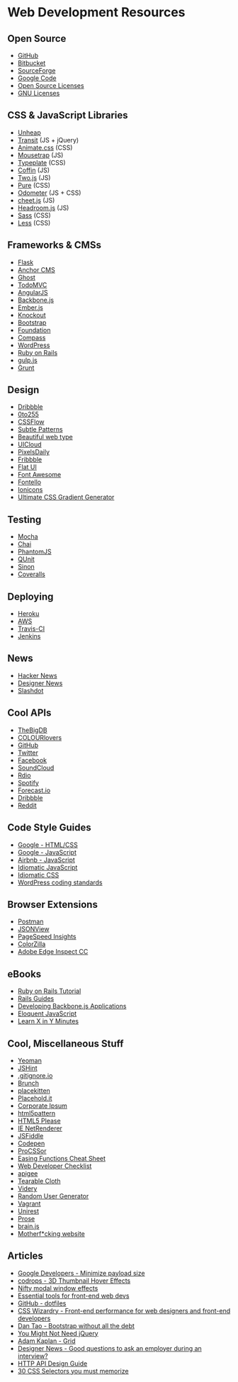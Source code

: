 # Web Development Resources

## Open Source
- [GitHub](https://github.com/)
- [Bitbucket](https://bitbucket.org/)
- [SourceForge](http://sourceforge.net/)
- [Google Code](https://code.google.com/)
- [Open Source Licenses](http://opensource.org/licenses)
- [GNU Licenses](http://www.gnu.org/licenses/)

## CSS & JavaScript Libraries
- [Unheap](http://www.unheap.com/)
- [Transit](http://ricostacruz.com/jquery.transit/) (JS + jQuery)
- [Animate.css](https://github.com/daneden/animate.css) (CSS)
- [Mousetrap](http://craig.is/killing/mice) (JS)
- [Typeplate](http://typeplate.com/) (CSS)
- [Coffin](http://fat.github.io/coffin/) (JS)
- [Two.js](http://jonobr1.github.io/two.js/) (JS)
- [Pure](http://purecss.io/) (CSS)
- [Odometer](http://github.hubspot.com/odometer/docs/welcome/) (JS + CSS)
- [cheet.js](http://namuol.github.io/cheet.js/) (JS)
- [Headroom.js](http://wicky.nillia.ms/headroom.js/) (JS)
- [Sass](http://sass-lang.com/) (CSS)
- [Less](http://lesscss.org/) (CSS)

## Frameworks & CMSs
- [Flask](http://flask.pocoo.org/)
- [Anchor CMS](http://anchorcms.com/)
- [Ghost](https://ghost.org/)
- [TodoMVC](http://todomvc.com/)
- [AngularJS](https://angularjs.org/)
- [Backbone.js](http://backbonejs.org/)
- [Ember.js](http://emberjs.com/)
- [Knockout](http://knockoutjs.com/)
- [Bootstrap](http://getbootstrap.com/)
- [Foundation](http://foundation.zurb.com/)
- [Compass](http://compass-style.org/)
- [WordPress](http://wordpress.org/)
- [Ruby on Rails](http://rubyonrails.org)
- [gulp.js](http://gulpjs.com/)
- [Grunt](http://gruntjs.com/)

## Design
- [Dribbble](https://dribbble.com/)
- [0to255](http://0to255.com/)
- [CSSFlow](http://www.cssflow.com/)
- [Subtle Patterns](http://subtlepatterns.com/)
- [Beautiful web type](http://hellohappy.org/beautiful-web-type/)
- [UICloud](http://ui-cloud.com/)
- [PixelsDaily](http://pixelsdaily.com/)
- [Fribbble](http://fribbble.com/)
- [Flat UI](http://designmodo.github.io/Flat-UI/)
- [Font Awesome](http://fortawesome.github.io/Font-Awesome/#)
- [Fontello](http://fontello.com/)
- [Ionicons](http://ionicons.com/)
- [Ultimate CSS Gradient Generator](http://www.colorzilla.com/gradient-editor/)

## Testing
- [Mocha](http://mochajs.org/)
- [Chai](http://chaijs.com/)
- [PhantomJS](http://phantomjs.org/)
- [QUnit](http://qunitjs.com/)
- [Sinon](http://sinonjs.org/)
- [Coveralls](https://coveralls.io/)

## Deploying
- [Heroku](https://www.heroku.com/)
- [AWS](http://aws.amazon.com/)
- [Travis-CI](https://travis-ci.org/)
- [Jenkins](http://jenkins-ci.org/)

## News
- [Hacker News](https://news.ycombinator.com/)
- [Designer News](https://news.layervault.com/)
- [Slashdot](https://slashdot.org)

## Cool APIs
- [TheBigDB](http://thebigdb.com/api)
- [COLOURlovers](http://www.colourlovers.com/api)
- [GitHub](https://developer.github.com/v3/)
- [Twitter](https://dev.twitter.com/)
- [Facebook](https://developers.facebook.com/)
- [SoundCloud](http://developers.soundcloud.com/)
- [Rdio](http://www.rdio.com/developers/docs/)
- [Spotify](https://developer.spotify.com/technologies/web-api/)
- [Forecast.io](http://forecast.io)
- [Dribbble](https://dribbble.com/api)
- [Reddit](http://www.reddit.com/dev/api)

## Code Style Guides
- [Google - HTML/CSS](http://google-styleguide.googlecode.com/svn/trunk/htmlcssguide.xml)
- [Google - JavaScript](https://google-styleguide.googlecode.com/svn/trunk/javascriptguide.xml)
- [Airbnb - JavaScript](https://github.com/airbnb/javascript)
- [Idiomatic JavaScript](https://github.com/rwaldron/idiomatic.js/)
- [Idiomatic CSS](https://github.com/necolas/idiomatic-css)
- [WordPress coding standards](http://codex.wordpress.org/WordPress_Coding_Standards)

## Browser Extensions
- [Postman](http://www.getpostman.com/)
- [JSONView](https://chrome.google.com/webstore/detail/jsonview/chklaanhfefbnpoihckbnefhakgolnmc?hl=en-US)
- [PageSpeed Insights](https://chrome.google.com/webstore/detail/pagespeed-insights-by-goo/gplegfbjlmmehdoakndmohflojccocli?hl=en-US)
- [ColorZilla](https://chrome.google.com/webstore/detail/colorzilla/bhlhnicpbhignbdhedgjhgdocnmhomnp?hl=en-US)
- [Adobe Edge Inspect CC](https://chrome.google.com/webstore/detail/adobe-edge-inspect-cc/ijoeapleklopieoejahbpdnhkjjgddem?hl=en)

## eBooks
- [Ruby on Rails Tutorial](http://www.railstutorial.org/book)
- [Rails Guides](http://guides.rubyonrails.org/)
- [Developing Backbone.js Applications](http://addyosmani.github.io/backbone-fundamentals/)
- [Eloquent JavaScript](http://eloquentjavascript.net/)
- [Learn X in Y Minutes](http://learnxinyminutes.com)

## Cool, Miscellaneous Stuff
- [Yeoman](http://yeoman.io/)
- [JSHint](http://jshint.com/)
- [.gitignore.io](http://www.gitignore.io/)
- [Brunch](http://brunch.io/)
- [placekitten](http://placekitten.com/)
- [Placehold.it](http://placehold.it/)
- [Corporate Ipsum](http://cipsum.com/)
- [html5pattern](http://html5pattern.com/)
- [HTML5 Please](http://html5please.com/)
- [IE NetRenderer](http://netrenderer.com/)
- [JSFiddle](http://jsfiddle.net/)
- [Codepen](http://codepen.io)
- [ProCSSor](http://tools.maxcdn.com/procssor/)
- [Easing Functions Cheat Sheet](http://easings.net/#)
- [Web Developer Checklist](http://webdevchecklist.com/)
- [apigee](https://apigee.com/console/)
- [Tearable Cloth](http://codepen.io/suffick/pen/KrAwx)
- [Videry](http://www.videry.me/)
- [Random User Generator](http://randomuser.me/)
- [Vagrant](http://www.vagrantup.com/)
- [Unirest](Miscellaneous)
- [Prose](http://prose.io/)
- [brain.js](https://harthur.github.io/brain/)
- [Motherf*cking website](http://motherfuckingwebsite.com/)

## Articles
- [Google Developers - Minimize payload size](https://developers.google.com/speed/docs/best-practices/payload)
- [codrops - 3D Thumbnail Hover Effects](http://tympanus.net/codrops/2012/06/18/3d-thumbnail-hover-effects/)
- [Nifty modal window effects](http://tympanus.net/Development/ModalWindowEffects/)
- [Essential tools for front-end web devs](http://codecondo.com/8-essential-design-tools-for-front-end-web-developers/)
- [GitHub - dotfiles](http://dotfiles.github.io/)
- [CSS Wizardry - Front-end performance for web designers and front-end developers](http://csswizardry.com/2013/01/front-end-performance-for-web-designers-and-front-end-developers/)
- [Dan Tao - Bootstrap without all the debt](https://coderwall.com/p/wixovg)
- [You Might Not Need jQuery](http://youmightnotneedjquery.com/)
- [Adam Kaplan - Grid](http://www.adamkaplan.me/grid/)
- [Designer News - Good questions to ask an employer during an interview?](https://news.layervault.com/stories/23191-good-questions-to-ask-an-employer-during-an-interview)
- [HTTP API Design Guide](https://github.com/interagent/http-api-design)
- [30 CSS Selectors you must memorize](http://code.tutsplus.com/tutorials/the-30-css-selectors-you-must-memorize--net-16048)
